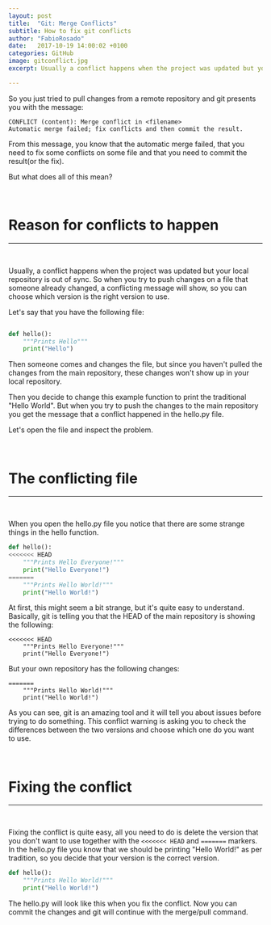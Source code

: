 ```yaml
---
layout: post
title:  "Git: Merge Conflicts"
subtitle: How to fix git conflicts
author: "FabioRosado"
date:   2017-10-19 14:00:02 +0100
categories: GitHub
image: gitconflict.jpg
excerpt: Usually a conflict happens when the project was updated but your local repository is out of sync. So when you try to push changes on a file that someone already changed a conflicting message will show so you can choose which version is the right version to use.

---
```


So you just tried to pull changes from a remote repository and git presents you with the message: 

```
CONFLICT (content): Merge conflict in <filename>
Automatic merge failed; fix conflicts and then commit the result.
```

From this message, you know that the automatic merge failed, that you need to fix some conflicts on some file and that you need to commit the result(or the fix).

But what does all of this mean?


&nbsp;
# Reason for conflicts to happen
-----
&nbsp;

Usually, a conflict happens when the project was updated but your local repository is out of sync. So when you try to push changes on a file that someone already changed, a conflicting message will show, so you can choose which version is the right version to use.

Let's say that you have the following file:

```python

def hello():
    """Prints Hello"""
    print("Hello") 

```

Then someone comes and changes the file, but since you haven't pulled the changes from the main repository, these changes won't show up in your local repository. 

Then you decide to change this example function to print the traditional "Hello World". But when you try to push the changes to the main repository you get the message that a conflict happened in the hello.py file. 

Let's open the file and inspect the problem.


&nbsp;
# The conflicting file
-----
&nbsp;

When you open the hello.py file you notice that there are some strange things in the hello function.

```python
def hello():
<<<<<<< HEAD
    """Prints Hello Everyone!"""
    print("Hello Everyone!")
=======
    """Prints Hello World!"""
    print("Hello World!")

```


At first, this might seem a bit strange, but it's quite easy to understand. Basically, git is telling you that the HEAD of the main repository is showing the following:

```
<<<<<<< HEAD
    """Prints Hello Everyone!"""
    print("Hello Everyone!")
```

But your own repository has the following changes:


```
=======
    """Prints Hello World!"""
    print("Hello World!")

```

As you can see, git is an amazing tool and it will tell you about issues before trying to do something. This conflict warning is asking you to check the differences between the two versions and choose which one do you want to use. 


&nbsp;
# Fixing the conflict
-----
&nbsp;

Fixing the conflict is quite easy, all you need to do is delete the version that you don't want to use together with the `<<<<<<< HEAD` and `=======` markers. In the hello.py file you know that we should be printing "Hello World!" as per tradition, so you decide that your version is the correct version. 


```python
def hello():
    """Prints Hello World!"""
    print("Hello World!")

```

The hello.py will look like this when you fix the conflict. Now you can commit the changes and git will continue with the merge/pull command.
